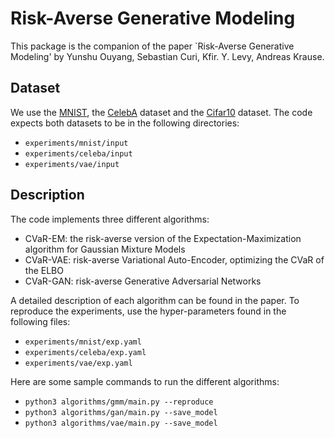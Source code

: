 # Risk-Averse Generative Modeling
This package is the companion of the paper `Risk-Averse Generative Modeling' by Yunshu Ouyang, Sebastian Curi, Kfir. Y. Levy, Andreas Krause.

## Dataset
We use the [MNIST](http://yann.lecun.com/exdb/mnist/), the [CelebA](http://mmlab.ie.cuhk.edu.hk/projects/CelebA.html) dataset and the [Cifar10](https://www.cs.toronto.edu/~kriz/cifar.html) dataset.
The code expects both datasets to be in the following directories:
- `experiments/mnist/input`
- `experiments/celeba/input`
- `experiments/vae/input`

## Description
The code implements three different algorithms:
- CVaR-EM: the risk-averse version of the Expectation-Maximization algorithm for Gaussian Mixture Models
- CVaR-VAE: risk-averse Variational Auto-Encoder, optimizing the CVaR of the ELBO
- CVaR-GAN: risk-averse Generative Adversarial Networks

A detailed description of each algorithm can be found in the paper.
To reproduce the experiments, use the hyper-parameters found in the following files:
- `experiments/mnist/exp.yaml`
- `experiments/celeba/exp.yaml`
- `experiments/vae/exp.yaml`

Here are some sample commands to run the different algorithms:
- `python3 algorithms/gmm/main.py --reproduce`
- `python3 algorithms/gan/main.py --save_model`
- `python3 algorithms/vae/main.py --save_model`